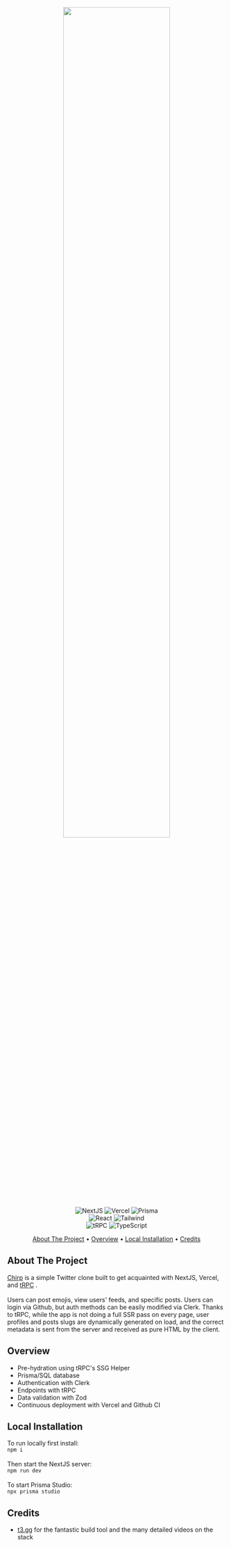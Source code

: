 <div align="center">
  <a href="https://chirp-lospoy.vercel.app/">
    <img src="https://u.cubeupload.com/aa9988vvb/c90cover.png" width="70%">
  </a>
</div>

<br>
<p align="center">  
  <img alt="NextJS" src="https://img.shields.io/badge/-Nextjs-000000?style=for-the-badge&logo=Next.JS&logoColor=white" />
  <img alt="Vercel" src="https://img.shields.io/badge/-Vercel-000000?style=for-the-badge&logo=vercel&logoColor=white" />
  <img alt="Prisma" src="https://img.shields.io/badge/-Prisma-5a67d8?style=for-the-badge&logo=Prisma&logoColor=white" />
  <br>
  <img alt="React" src="https://img.shields.io/badge/-React-0088CC?style=for-the-badge&logo=react&logoColor=white" />
  <img alt="Tailwind" src="https://img.shields.io/badge/-Tailwind-499fc4?style=for-the-badge&logo=tailwindcss&logoColor=white" />
  <br>
  <img alt="tRPC" src="https://img.shields.io/badge/-tRPC-398ccb?style=for-the-badge&logo=tRPC&logoColor=white" />
  <img alt="TypeScript" src="https://img.shields.io/badge/-TypeScript-2875c3?style=for-the-badge&logo=typescript&logoColor=white" />
</p>

<p align="center">
  <a href="#about-the-project">About The Project</a> •
  <a href="#overview">Overview</a> •
  <a href="#local-installation">Local Installation</a> •
  <a href="#credits">Credits</a>
</p>

## About The Project
<a href="https://chirp-lospoy.vercel.app">Chirp</a> is a simple Twitter clone built to get acquainted with NextJS, Vercel, and <a href="https://trpc.io/">tRPC</a> . <br><br>Users can post emojis, view users' feeds, and specific posts. Users can login via Github, but auth methods can be easily modified via Clerk. Thanks to tRPC, while the app is not doing a full SSR pass on every page, user profiles and posts slugs are dynamically generated on load, and the correct metadata is sent from the server and received as pure HTML by the client.

## Overview
- Pre-hydration using tRPC's SSG Helper
- Prisma/SQL database
- Authentication with Clerk
- Endpoints with tRPC
- Data validation with Zod
- Continuous deployment with Vercel and Github CI

## Local Installation
To run locally first install:
<br>
`` npm i ``
<br><br>
Then start the NextJS server:
<br>
`` npm run dev ``
<br><br>
To start Prisma Studio:
<br>
`` npx prisma studio ``

## Credits
- <a href="https://t3.gg/">t3.gg</a> for the fantastic build tool and the many detailed videos on the stack
